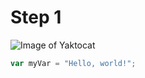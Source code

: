 # Step 1

![Image of Yaktocat](https://octodex.github.com/images/yaktocat.png)

``` javascript
var myVar = "Hello, world!";
```
